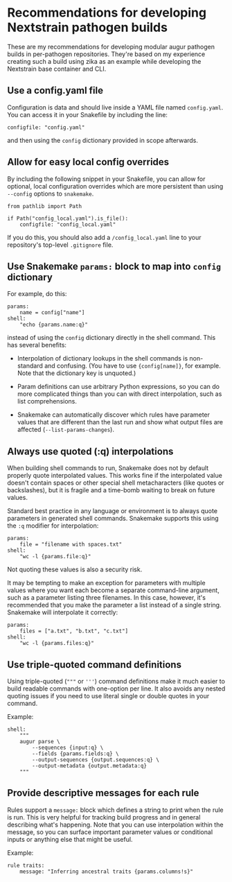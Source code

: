 # Recommendations for developing Nextstrain pathogen builds

These are my recommendations for developing modular augur pathogen builds in
per-pathogen repositories.  They're based on my experience creating such a
build using zika as an example while developing the Nextstrain base container
and CLI.


## Use a config.yaml file

Configuration is data and should live inside a YAML file named `config.yaml`.
You can access it in your Snakefile by including the line:

    configfile: "config.yaml"

and then using the `config` dictionary provided in scope afterwards.


## Allow for easy local config overrides

By including the following snippet in your Snakefile, you can allow for
optional, local configuration overrides which are more persistent than using
`--config` options to `snakemake`.

    from pathlib import Path

    if Path("config_local.yaml").is_file():
        configfile: "config_local.yaml"

If you do this, you should also add a `/config_local.yaml` line to your
repository's top-level `.gitignore` file.


## Use Snakemake `params:` block to map into `config` dictionary

For example, do this:

    params:
        name = config["name"]
    shell:
        "echo {params.name:q}"

instead of using the `config` dictionary directly in the shell command.  This
has several benefits:

  * Interpolation of dictionary lookups in the shell commands is non-standard
    and confusing.  (You have to use `{config[name]}`, for example. Note that
    the dictionary key is unquoted.)

  * Param definitions can use arbitrary Python expressions, so you can do more
    complicated things than you can with direct interpolation, such as list
    comprehensions.

  * Snakemake can automatically discover which rules have parameter values that
    are different than the last run and show what output files are affected
    (`--list-params-changes`).


## Always use quoted (:q) interpolations

When building shell commands to run, Snakemake does not by default properly
quote interpolated values.  This works fine if the interpolated value doesn't
contain spaces or other special shell metacharacters (like quotes or
backslashes), but it is fragile and a time-bomb waiting to break on future
values.

Standard best practice in any language or environment is to always quote
parameters in generated shell commands.  Snakemake supports this using the `:q`
modifier for interpolation:

    params:
        file = "filename with spaces.txt"
    shell:
        "wc -l {params.file:q}"

Not quoting these values is also a security risk.

It may be tempting to make an exception for parameters with multiple values where
you want each become a separate command-line argument, such as a parameter listing
three filenames.  In this case, however, it's recommended that you make the parameter
a list instead of a single string.  Snakemake will interpolate it correctly:

    params:
        files = ["a.txt", "b.txt", "c.txt"]
    shell:
        "wc -l {params.files:q}"


## Use triple-quoted command definitions

Using triple-quoted (`"""` or `'''`) command definitions make it much easier to
build readable commands with one-option per line.  It also avoids any nested
quoting issues if you need to use literal single or double quotes in your
command.

Example:

    shell:
        """
        augur parse \
            --sequences {input:q} \
            --fields {params.fields:q} \
            --output-sequences {output.sequences:q} \
            --output-metadata {output.metadata:q}
        """


## Provide descriptive messages for each rule

Rules support a `message:` block which defines a string to print when the rule
is run.  This is very helpful for tracking build progress and in general
describing what's happening.  Note that you can use interpolation within the
message, so you can surface important parameter values or conditional inputs or
anything else that might be useful.

Example:

    rule traits:
        message: "Inferring ancestral traits {params.columns!s}"
